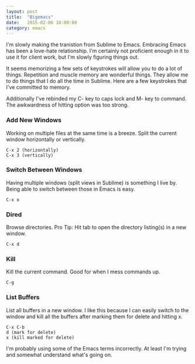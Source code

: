 ```yaml
---
layout: post
title:  "Bigemacs"
date:   2015-02-06 10:00:00
category: emacs
---
```


I'm slowly making the tranistion from Sublime to Emacs. Embracing Emacs has been a love-hate relationship. I'm certainly not proficient enough in it to use it for client work, but I'm slowly figuring things out. 

It seems memorizing a few sets of keystrokes will allow you to do a lot of things. Repetition and muscle memory are wonderful things. They allow me to do things that I do all the time in Sublime. Here are a few keystrokes that I've committed to memory.

Additionally I've rebinded my C- key to caps lock and M- key to command. The awkwardness of hitting option was too strong.

### Add New Windows
Working on multiple files at the same time is a breeze. Split the current window horizontally or vertically. 

	C-x 2 (horizontally)
	C-x 3 (vertically)

### Switch Between Windows
Having multiple windows (split views in Sublime) is something I live by. Being able to switch between those in Emacs is easy.

	C-x o

### Dired
Browse directories. Pro Tip: Hit tab to open the directory listing(s) in a new window.
	
	C-x d

### Kill
Kill the current command. Good for when I mess commands up.

	C-g

### List Buffers
List all buffers in a new window. I like this because I can easily switch to the window and kill all the buffers after marking them for delete and hitting x. 

	C-x C-b
	d (mark for delete)
	x (kill marked for delete)

I'm probably using some of the Emacs terms incorrectly. At least I'm trying and somewhat understand what's going on.